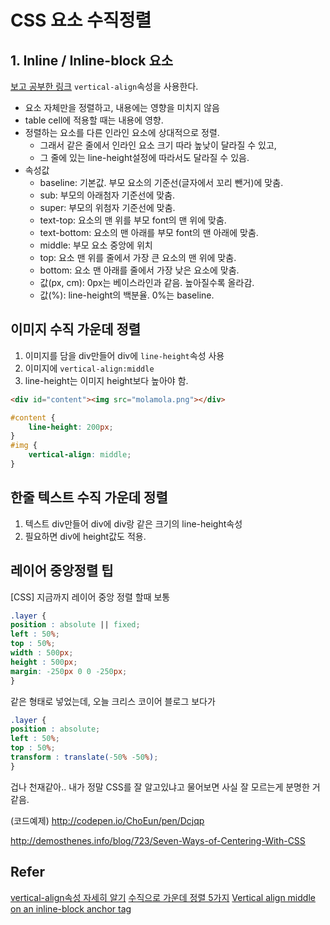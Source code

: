 # CSS 요소 수직정렬

## 1. Inline / Inline-block 요소
[보고 공부한 링크](http://aboooks.tistory.com/171)
`vertical-align`속성을 사용한다.
- 요소 자체만을 정렬하고, 내용에는 영향을 미치지 않음
- table cell에 적용할 때는 내용에 영향.
- 정렬하는 요소를 다른 인라인 요소에 상대적으로 정렬.
    + 그래서 같은 줄에서 인라인 요소 크기 따라 높낮이 달라질 수 있고,
    + 그 줄에 있는 line-height설정에 따라서도 달라질 수 있음.
- 속성값
    + baseline: 기본값. 부모 요소의 기준선(글자에서 꼬리 뺀거)에 맞춤.
    + sub: 부모의 아래첨자 기준선에 맞춤.
    + super: 부모의 위첨자 기준선에 맞춤.
    + text-top: 요소의 맨 위를 부모 font의 맨 위에 맞춤.
    + text-bottom: 요소의 맨 아래를 부모 font의 맨 아래에 맞춤.
    + middle: 부모 요소 중앙에 위치
    + top: 요소 맨 위를 줄에서 가장 큰 요소의 맨 위에 맞춤.
    + bottom: 요소 맨 아래를 줄에서 가장 낮은 요소에 맞춤. 
    + 값(px, cm): 0px는 베이스라인과 같음. 높아질수록 올라감.
    + 값(%): line-height의 백분율. 0%는 baseline.

## 이미지 수직 가운데 정렬
1. 이미지를 담을 div만들어 div에 `line-height`속성 사용
2. 이미지에 `vertical-align:middle`
3. line-height는 이미지 height보다 높아야 함.

```html
<div id="content"><img src="molamola.png"></div>
```
```css
#content {
    line-height: 200px;
}
#img {
    vertical-align: middle;
}
```

## 한줄 텍스트 수직 가운데 정렬
1. 텍스트 div만들어 div에 div랑 같은 크기의 line-height속성
2. 필요하면 div에 height값도 적용.

## 레이어 중앙정렬 팁
[CSS]
지금까지 레이어 중앙 정렬 할때 보통
```css
.layer {
position : absolute || fixed;
left : 50%;
top : 50%;
width : 500px;
height : 500px;
margin: -250px 0 0 -250px;
}
```
같은 형태로 넣었는데, 오늘 크리스 코이어 블로그 보다가

```css
.layer {
position : absolute;
left : 50%;
top : 50%;
transform : translate(-50% -50%);
}
```
겁나 천재같아..
내가 정말 CSS를 잘 알고있냐고 물어보면 사실 잘 모르는게 분명한 거 같음.

(코드예제)
http://codepen.io/ChoEun/pen/Dcjqp

http://demosthenes.info/blog/723/Seven-Ways-of-Centering-With-CSS

## Refer
[vertical-align속성 자세히 알기](http://aboooks.tistory.com/171)
[수직으로 가운데 정렬 5가지](http://aboooks.tistory.com/180)
[Vertical align middle on an inline-block anchor tag](http://stackoverflow.com/questions/10437643/vertical-align-middle-on-an-inline-block-anchor-tag)

